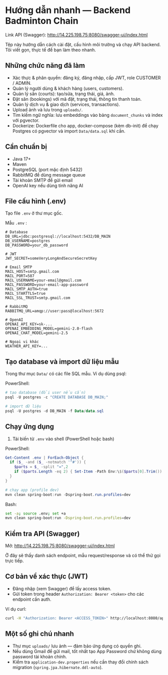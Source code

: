 
# Hướng dẫn nhanh — Backend Badminton Chain
Link API (Swagger): http://14.225.198.75:8080/swagger-ui/index.html

Tệp này hướng dẫn cách cài đặt, cấu hình môi trường và chạy API backend. Tôi viết gọn, thực tế để bạn làm theo nhanh.

## Những chức năng đã làm
- Xác thực & phân quyền: đăng ký, đăng nhập, cấp JWT, role CUSTOMER / ADMIN.
- Quản lý người dùng & khách hàng (users, customers).
- Quản lý sân (courts): tạo/sửa, trạng thái, giá, ảnh.
- Đặt sân (bookings) với mã đặt, trạng thái, thông tin thanh toán.
- Quản lý dịch vụ & giao dịch (services, transactions).
- Upload ảnh và lưu trong `uploads/`.
- Tìm kiếm ngữ nghĩa: lưu embeddings vào bảng `document_chunks` và index với pgvector.
- Dockerize: Dockerfile cho app, docker-compose (kèm db-init) để chạy Postgres có pgvector và import `Data/data.sql` khi cần.

## Cần chuẩn bị
- Java 17+
- Maven
- PostgreSQL (port mặc định 5432)
- RabbitMQ để dùng message queue
- Tài khoản SMTP để gửi email
- OpenAI key nếu dùng tính năng AI

## File cấu hình (.env)
Tạo file `.env` ở thư mục gốc.

Mẫu `.env` :

```
# Database
DB_URL=jdbc:postgresql://localhost:5432/DB_MAIN
DB_USERNAME=postgres
DB_PASSWORD=your_db_password

# JWT
JWT_SECRET=someVeryLongAndSecureSecretKey

# Email SMTP
MAIL_HOST=smtp.gmail.com
MAIL_PORT=587
MAIL_USERNAME=your-email@gmail.com
MAIL_PASSWORD=your-email-app-password
MAIL_SMTP_AUTH=true
MAIL_STARTTLS=true
MAIL_SSL_TRUST=smtp.gmail.com

# RabbitMQ
RABBITMQ_URL=amqp://user:pass@localhost:5672

# OpenAI
OPENAI_API_KEY=sk-...
OPENAI_EMBEDDING_MODEL=gemini-2.0-flash
OPENAI_CHAT_MODEL=gemini-2.5

# Ngoại vi khác
WEATHER_API_KEY=...
```

## Tạo database và import dữ liệu mẫu
Trong thư mục `Data/` có các file SQL mẫu. Ví dụ dùng psql:

PowerShell:

```powershell
# tạo database (đổi user nếu cần)
psql -U postgres -c "CREATE DATABASE DB_MAIN;"

# import dữ liệu
psql -U postgres -d DB_MAIN -f Data/data.sql
```

## Chạy ứng dụng

1) Tải biến từ `.env` vào shell (PowerShell hoặc bash)

PowerShell:

```powershell
Get-Content .env | ForEach-Object {
  if ($_ -and ($_ -notmatch '^#')) {
    $parts = $_ -split "=",2
    if ($parts.Length -eq 2) { Set-Item -Path Env:\$($parts[0].Trim()) -Value $parts[1].Trim() }
  }
}

# chạy app (profile dev)
mvn clean spring-boot:run -Dspring-boot.run.profiles=dev
```

Bash:

```bash
set -a; source .env; set +a
mvn clean spring-boot:run -Dspring-boot.run.profiles=dev
```

## Kiểm tra API (Swagger)
Mở: http://14.225.198.75:8080/swagger-ui/index.html

Ở đây sẽ thấy danh sách endpoint, mẫu request/response và có thể thử gọi trực tiếp.

## Cơ bản về xác thực (JWT)
- Đăng nhập (xem Swagger) để lấy access token.
- Gửi token trong header `Authorization: Bearer <token>` cho các endpoint cần auth.

Ví dụ curl:

```bash
curl -H "Authorization: Bearer <ACCESS_TOKEN>" http://localhost:8080/api/your-protected-endpoint
```

## Một số ghi chú nhanh
- Thư mục `uploads/` lưu ảnh — đảm bảo ứng dụng có quyền ghi.
- Nếu dùng Gmail để gửi mail, tốt nhất tạo App Password chứ không dùng password tài khoản chính.
- Kiểm tra `application-dev.properties` nếu cần thay đổi chính sách migration (`spring.jpa.hibernate.ddl-auto`).
